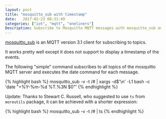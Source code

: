 ```yaml
---
layout: post
title: "mosquitto_sub with timestamp"
date:   2017-02-23 08:31:49
categories: ["iot", "mqtt", "oneliners"]
Description: Subscribe to Mosquitto MQTT messages with mosquitto_sub and append a timestamp.
---
```


[mosquitto_sub](https://mosquitto.org/man/mosquitto_sub-1.html) is an MQTT 
version 3.1 client for subscribing to topics.

It works pretty well except it does not support to display a timestamp of the events.

The following "simple" command subscribes to all topics of the mosquitto MQTT server and
executes the date command for each message.

{% highlight bash %}
mosquitto_sub -v -t /# | xargs -d$'\n' -L1 bash -c 'date "+%Y-%m-%d %T.%3N $0"'
{% endhighlight %}

Update:
Thanks to Stewart C. Russell, who suggested to use `ts` from `moreutils`
package, it can be achieved with a shorter expression:

{% highlight bash %}
mosquitto_sub -v -t /# | ts
{% endhighlight %}

